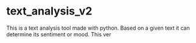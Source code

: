 # text_analysis_v2
This is a text analysis tool made with python. Based on a given text it can determine its sentiment or mood. This ver
